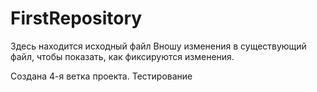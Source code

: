 # FirstRepository

Здесь находится исходный файл
Вношу изменения в существующий файл, чтобы показать, как фиксируются изменения.

Создана 4-я ветка проекта. Тестирование
